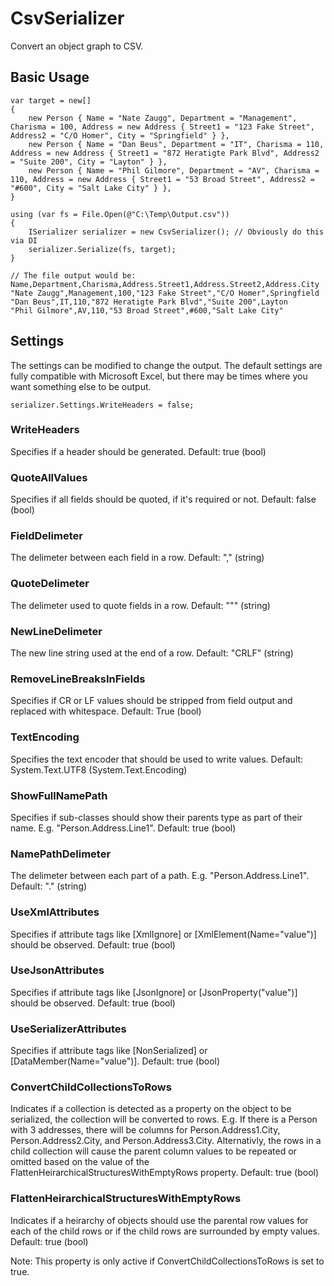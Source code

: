 # CsvSerializer
Convert an object graph to CSV.

## Basic Usage
	var target = new[]
	{
		new Person { Name = "Nate Zaugg", Department = "Management", Charisma = 100, Address = new Address { Street1 = "123 Fake Street", Address2 = "C/O Homer", City = "Springfield" } },
		new Person { Name = "Dan Beus", Department = "IT", Charisma = 110, Address = new Address { Street1 = "872 Heratigte Park Blvd", Address2 = "Suite 200", City = "Layton" } },
		new Person { Name = "Phil Gilmore", Department = "AV", Charisma = 110, Address = new Address { Street1 = "53 Broad Street", Address2 = "#600", City = "Salt Lake City" } },
	} 

	using (var fs = File.Open(@"C:\Temp\Output.csv"))
	{
		ISerializer serializer = new CsvSerializer(); // Obviously do this via DI
		serializer.Serialize(fs, target);
	}

	// The file output would be:
	Name,Department,Charisma,Address.Street1,Address.Street2,Address.City
	"Nate Zaugg",Management,100,"123 Fake Street","C/O Homer",Springfield
	"Dan Beus",IT,110,"872 Heratigte Park Blvd","Suite 200",Layton
	"Phil Gilmore",AV,110,"53 Broad Street",#600,"Salt Lake City"


## Settings

The settings can be modified to change the output. The default settings are fully compatible with Microsoft Excel, but there may be times where
you want something else to be output.

	serializer.Settings.WriteHeaders = false;

### WriteHeaders
Specifies if a header should be generated. Default: true (bool)

### QuoteAllValues
Specifies if all fields should be quoted, if it's required or not. Default: false (bool)

### FieldDelimeter
The delimeter between each field in a row. Default: "," (string)

### QuoteDelimeter
The delimeter used to quote fields in a row. Default: "\"" (string)

### NewLineDelimeter
The new line string used at the end of a row. Default: "CRLF" (string)

### RemoveLineBreaksInFields
Specifies if CR or LF values should be stripped from field output and replaced with whitespace. Default: True (bool)

### TextEncoding
Specifies the text encoder that should be used to write values. Default: System.Text.UTF8 (System.Text.Encoding)

### ShowFullNamePath
Specifies if sub-classes should show their parents type as part of their name. E.g. "Person.Address.Line1". Default: true (bool)

### NamePathDelimeter
The delimeter between each part of a path. E.g. "Person.Address.Line1". Default: "." (string)

### UseXmlAttributes
Specifies if attribute tags like [XmlIgnore] or [XmlElement(Name="value")] should be observed. Default: true (bool)

### UseJsonAttributes
Specifies if attribute tags like [JsonIgnore] or [JsonProperty("value")] should be observed. Default: true (bool)

### UseSerializerAttributes
Specifies if attribute tags like [NonSerialized] or [DataMember(Name="value")]. Default: true (bool)

### ConvertChildCollectionsToRows
Indicates if a collection is detected as a property on the object to be serialized, the collection will be converted to rows. 
E.g. If there is a Person with 3 addresses, there will be columns for Person.Address1.City, Person.Address2.City, and Person.Address3.City.
Alternativly, the rows in a child collection will cause the parent column values to be repeated or omitted based on the value of the
FlattenHeirarchicalStructuresWithEmptyRows property. Default: true (bool)

### FlattenHeirarchicalStructuresWithEmptyRows
Indicates if a heirarchy of objects should use the parental row values for each of the child rows or if the child rows are surrounded by 
empty values. Default: true (bool)

Note: This property is only active if ConvertChildCollectionsToRows is set to true.

